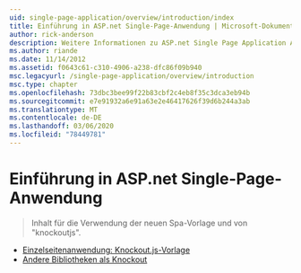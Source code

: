 ```yaml
---
uid: single-page-application/overview/introduction/index
title: Einführung in ASP.net Single-Page-Anwendung | Microsoft-Dokumentation
author: rick-anderson
description: Weitere Informationen zu ASP.net Single Page Application ASP.net Single Page Application (Spa) unterstützen Sie beim Erstellen von Anwendungen, die bedeutende Client seitige interacti enthalten...
ms.author: riande
ms.date: 11/14/2012
ms.assetid: f0643c61-c310-4906-a238-dfc86f09b940
msc.legacyurl: /single-page-application/overview/introduction
msc.type: chapter
ms.openlocfilehash: 73dbc3bee99f22b83cbf2c4eb8f35c3dca3eb94b
ms.sourcegitcommit: e7e91932a6e91a63e2e46417626f39d6b244a3ab
ms.translationtype: MT
ms.contentlocale: de-DE
ms.lasthandoff: 03/06/2020
ms.locfileid: "78449781"
---
```

# <a name="introduction-to-aspnet-single-page-application"></a>Einführung in ASP.net Single-Page-Anwendung

> Inhalt für die Verwendung der neuen Spa-Vorlage und von "knockoutjs".

- [Einzelseitenanwendung: Knockout.js-Vorlage](knockoutjs-template.md)
- [Andere Bibliotheken als Knockout](other-libraries.md)
